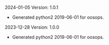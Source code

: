 2024-01-05 Version: 1.0.1
- Generated python2 2019-06-01 for oosops.

2023-12-28 Version: 1.0.0
- Generated python2 2019-06-01 for oosops.

